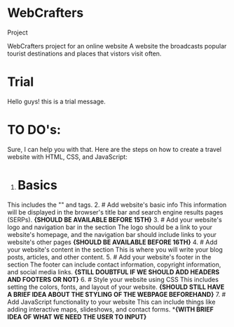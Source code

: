 # WebCrafters
Project

WebCrafters project for an online website
A website the broadcasts popular tourist destinations and places that vistors visit often.

# Trial

Hello guys!
this is a trial message.

# TO DO's:

Sure, I can help you with that. Here are the steps on how to create a travel website with HTML, CSS, and JavaScript:

1. # Basics
 This includes the "<divs>" and tags.
2. # Add website's basic info
 This information will be displayed in the browser's title bar and search engine results pages (SERPs).
 ****{SHOULD BE AVAILABLE BEFORE 15TH}****
3. # Add your website's logo and navigation bar in the section
 The logo should be a link to your website's homepage, and the navigation bar should include links to your website's other pages
 ****{SHOULD BE AVAILABLE BEFORE 16TH}****
4. # Add your website's content in the section
 This is where you will write your blog posts, articles, and other content.
5. # Add your website's footer in the section
 The footer can include contact information, copyright information, and social media links.
 ****{STILL DOUBTFUL IF WE SHOULD ADD HEADERS AND FOOTERS OR NOT}****
6. # Style your website using CSS
 This includes setting the colors, fonts, and layout of your website.
 ****{SHOULD STILL HAVE A BRIEF IDEA ABOUT THE STYLING OF THE WEBPAGE BEFOREHAND}****
7. # Add JavaScript functionality to your website
 This can include things like adding interactive maps, slideshows, and contact forms.
 *****{WITH BRIEF IDEA OF WHAT WE NEED THE USER TO INPUT}****